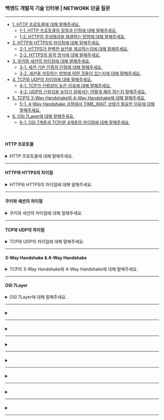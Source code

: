 ### 백엔드 개발자 기술 인터뷰 | NETWORK 단골 질문

---

- [1. HTTP 프로토콜에 대해 말해주세요.](#http-프로토콜)
    - [1-1. HTTP 프로토콜의 장점과 단점에 대해 말해주세요.]()
    - [1-2. HTTP의 무상태성을 해결하는 방법에 대해 말해주세요.]()
- [2. HTTP와 HTTPS의 차이점에 대해 말해주세요.](#http와-https의-차이점)
    - [2-1. HTTPS가 완벽한 보안을 제공하는지에 대해 말해주세요.]()
    - [2-2. HTTPS의 동작 방식에 대해 말해주세요.]()
- [3. 쿠키와 세션의 차이점에 대해 말해주세요.](#쿠키와-세션의-차이점)
    - [3-1. 세션 기반 인증의 단점에 대해 말해주세요.]()
    - [3-2. 세션을 저장하는 방법에 어떤 것들이 있는지에 대해 말해주세요.]()
- [4. TCP와 UDP의 차이점에 대해 말해주세요.](#tcp와-udp의-차이점)
    - [4-1. TCP가 신뢰성이 높은 이유에 대해 말해주세요.]()
    - [4-2. UDP의 신뢰성을 높이기 위해서는 어떻게 해야 하는지 말해주세요.]()
- [5. TCP의 3-Way Handshake와 4-Way Handshake에 대해 말해주세요.](#3-way-handshake--4-way-handshake)
    - [5-1. 4-Way Handshake 과정에서 TIME_WAIT 상태가 필요한 이유에 대해 말해주세요.]()
- [6. OSI 7Layer에 대해 말해주세요.](#osi-7layer)
    - [6-1. OSI 7계층과 TCP/IP 4계층의 차이점에 대해 말해주세요.]()

<br>

#### HTTP 프로토콜

<details>
<summary>HTTP 프로토콜에 대해 말해주세요.</summary>

- HTTP(HyperText Transfer Protocol)는 클라이언트와 서버 간에 HTML 문서를 주고받기 위한 프로토콜로, 주로 웹 브라우저와 웹 서버 간 통신에서 사용된다.
- Stateless(무상태성) 특징을 가지며, 클라이언트의 요청에 대해 서버가 응답을 반환하는 방식으로 동작한다.
    - Stateless(무상태성): HTTP는 이전 요청에 대한 정보를 유지하지 않는다. 즉, 각 요청이 독립적으로 처리된다.
    - Connectionless(비연결성): 서버는 클라이언트의 요청을 처리한 후 연결을 종료한다. 요청할 때마다 새로 연결이 이루어진다.

<details>
<summary>⁉️ HTTP 프로토콜의 장점과 단점에 대해 말해주세요.</summary>

- HTTP 프로토콜 장점:
    - 간단한 설계: 요청과 응답의 단순한 구조 덕분에 개발 및 유지보수가 용이하다.
    - 확장성: 클라이언트와 서버가 독립적이므로 다양한 기기에서 사용할 수 있다.


- HTTP 프로토콜 단점:
    - 상태를 유지하지 않음: 로그인 정보나 세션을 서버가 직접 저장하지 않기 때문에 매번 인증이 필요하다.
    - 보안 문제: HTTP는 평문 데이터를 전송하므로 중간자 공격(MITM) 위험이 존재한다.

</details>

<br>

<details>
<summary>⁉️ HTTP의 무상태성을 해결하는 방법에 대해 말해주세요.</summary>

- 쿠키(Cookie)를 사용하여 클라이언트 측에 상태 정보를 저장한다.
- 세션(Session)을 사용하여 서버 측에서 상태 정보를 저장한다.
- JWT를 사용하여 클라이언트에 토큰을 저장하고 요청 시 인증으로 사용한다.

</details>

</details>

---

#### HTTP와 HTTPS의 차이점

<details>
<summary>HTTP와 HTTPS의 차이점에 대해 말해주세요.</summary>

- HTTP는 평문 데이터 전송으로, 데이터를 암호화하지 않고 전송하기 때문에 제3자가 데이터를 가로채거나 변조할 수 있다.

- HTTPS는 HTTP에 SSL/TLS(보안 계층)를 추가하여 데이터를 암호화하여 보낸다.

<details>
<summary>⁉️ HTTPS가 완벽한 보안을 제공하는지에 대해 말해주세요.</summary>

- HTTPS는 데이터 암호화를 제공하지만 중간자 공격(MITM), 인증서 위조 등의 위험이 존재한다.
- 보안을 강화하려면 HSTS(HTTP Strict Transport Security)를 적용해야 한다.

</details>

<br>

<details>
<summary>⁉️ HTTPS의 동작 방식에 대해 말해주세요.</summary>

1. 클라이언트가 HTTPS 요청을 전송한다.
2. 서버는 SSL/TLS 인증서를 제공한다.
3. 클라이언트가 인증서를 확인하고 공개키로 암호화한다.
4. 서버는 비공개키로 복호화하고 데이터를 전송한다.

</details>

</details>

---

#### 쿠키와 세션의 차이점

<details>
<summary>쿠키와 세션의 차이점에 대해 말해주세요.</summary>

- 쿠키(Cookie)는 사용자 컴퓨터에 저장하는 작은 기록 정보 파일로, HTTP에서 클라이언트의 상태 정보를 PC에 저장했다가 필요 시 정보를 참조하거나 재사용할 수 있다.
- 세션(Session)은 일정 시간 동안 같은 사용자로부터 들어오는 일련의 요구를 하나의 상태로 보고, 그 상태를 유지시키는 기술이다.

> 쿠키는 브라우저 종료 후에도 유지될 수 있지만, 세션은 기본적으로 브라우저를 종료하면 삭제된다.

<details>
<summary>⁉️ 세션 기반 인증의 단점에 대해 말해주세요.</summary>

- 서버가 세션 정보를 저장해야 하므로 사용자 수가 증가하게 될 경우 서버 측의 부하가 발생할 수 있다.
- 쿠키를 탈취하면 세션 하이재킹 위험이 존재한다.

</details>

<br>

<details>
<summary>⁉️ 세션을 저장하는 방법에 어떤 것들이 있는지에 대해 말해주세요.</summary>

- 메모리 세션: 서버의 RAM에 저장하여 속도가 빠르지만 휘발성이라 데이터가 삭제될 수 있다.
- 데이터베이스 세션: 데이터베이스에 저장하여 안정적이지만 속도가 느리다는 단점이 있다.
- Redis OR Memcached: 인메모리 데이터 저장소를 사용하여 속도와 안정성의 균형을 맞출 수 있다.

</details>

</details>

---

#### TCP와 UDP의 차이점

<details>
<summary>TCP와 UDP의 차이점에 대해 말해주세요.</summary>

- TCP는 연결형 서비스로 3-Way handshake 과정을 통해 연결을 설정하여 높은 신뢰성을 보장하지만, 속도가 비교적 느리다는 단점이 있다.
- UDP는 비연결형 서비스로 3-Way handshake를 사용하지 않아 신뢰성이 떨어지지만, 데이터 수신 여부를 확인하지 않아 속도가 빠르다는 장점이 있다.

<details>
<summary>⁉️ TCP가 신뢰성이 높은 이유에 대해 말해주세요.</summary>

- 3-Way handshake 과정을 통해 연결을 설정하고, 패킷 재전송 및 흐름 제어를 수행하기 때문이다.

</details>

<br>

<details>
<summary>⁉️ UDP의 신뢰성을 높이기 위해서는 어떻게 해야 하는지 말해주세요.</summary>

- 응용 계층에서 패킷 손실 복구 메커니즘을 추가해야 한다. 대표적으로 QUIC 프로토콜이 존재한다.

</details>

</details>

---

#### 3-Way Handshake & 4-Way Handshake

<details>
<summary>TCP의 3-Way Handshake와 4-Way Handshake에 대해 말해주세요.</summary>

- TCP는 3-Way Handshake 과정을 통해 연결을 설정하고, 4-Way Handshake 과정을 통해 연결을 해제한다.


- 3-Way Handshake 과정은 TCP 네트워크에서 통신하는 장치가 서로 연결이 잘 되었는지 확인하는 방법이다.
    - 송신자와 수신자는 총 3번에 걸쳐 데이터를 주고 받으며 통신이 가능한 상태인지 확인한다.
- 4-Way Handshake 과정은 TCP 네트워크에서 통신하는 장치의 연결을 해제하는 방법이다.
    - 송신자와 수신자는 총 4번에 걸쳐 데이터를 주고 받으며 연결을 끊는다.

<details>
<summary>⁉️ 4-Way Handshake 과정에서 TIME_WAIT 상태가 필요한 이유에 대해 말해주세요.</summary>

- 지연된 패킷이 네트워크에서 남아있을 가능성이 있기 때문에 이를 방지하기 위해서 TIME_WAIT이 필요하다.

</details>

</details>

---

#### OSI 7Layer

<details>
<summary>OSI 7Layer에 대해 말해주세요.</summary>

- 7계층 (응용 계층): 사용자에게 통신을 위한 서비스를 제공한다. 즉, 인터페이스 역할을 수행한다.
- 6계층 (표현 계층): 데이터의 형식을 정의하는 계층으로 코드 간의 번역을 담당한다.
- 5계층 (세션 계층): 컴퓨터끼리 통신을 하기 위해 세션을 만드는 계층이다.
- 4계층 (전송 계층): 최종 수신 프로세스로 데이터의 전송을 담당하는 계층이다.
    - 단위로 Segment를 사용하며, 대표적으로 TCP와 UDP가 존재한다.
- 3계층 (네트워크 계층): 패킷을 목적지까지 가장 빠른 길로 전송하기 위한 계층이다.
    - 단위로 Packet을 사용하며, 대표적으로 Router가 존재한다.
- 2계층 (데이터-링크 계층): 데이터의 물리적인 전송과 에러 검출, 흐름 제어를 담당하는 계층이다.
    - 단위로 Frame을 사용하며, 대표적으로 이더넷이 존재한다.
- 1계층 (물리 계층): 데이터를 전기 신호로 바꿔주는 계층이다.
    - 단위로 Bit를 사용하며, 대표적인 장비로는 케이블, 리피터, 허브가 존재한다.

<details>
<summary>⁉️ OSI 7계층과 TCP/IP 4계층의 차이점에 대해 말해주세요.</summary>

- OSI 7계층은 네트워크 통신을 이론적으로 설명하기 위한 개념적인 모델이고, TCP/IP 4계층은 실제 인터넷에서 동작하는 네트워크 모델이다.
- 즉, TCP/IP 4계층은 OSI 7계층을 실무에 맞게, 현실적으로 필요 없는 계층을 통합하여 단순화한 모델이다.

</details>

</details>

---

####

<details>
<summary></summary>

-

<details>
<summary>⁉️ </summary>

-

</details>

</details>

---

####

<details>
<summary></summary>

-

<details>
<summary>⁉️ </summary>

-

</details>

</details>

---

####

<details>
<summary></summary>

-

<details>
<summary>⁉️ </summary>

-

</details>

</details>

---

####

<details>
<summary></summary>

-

<details>
<summary>⁉️ </summary>

-

</details>

</details>

---

####              

<details>
<summary></summary>

-

<details>
<summary>⁉️ </summary>

-

</details>

</details>

---

####              

<details>
<summary></summary>

-

<details>
<summary>⁉️ </summary>

-

</details>

</details>

---

####              

<details>
<summary></summary>

-

<details>
<summary>⁉️ </summary>

-

</details>

</details>

---
